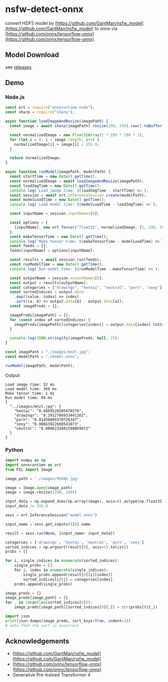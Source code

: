 # nsfw-detect-onnx

convert HDF5 model by [https://github.com/GantMan/nsfw_model](https://github.com/GantMan/nsfw_model) to onnx via [https://github.com/onnx/tensorflow-onnx](https://github.com/onnx/tensorflow-onnx).

## Model Download

see [releases](https://github.com/iola1999/nsfw-detect-onnx/releases).

## Demo

### Node.js

```js
const ort = require("onnxruntime-node");
const sharp = require("sharp");

async function loadImageAndResize(imagePath) {
  const image = await sharp(imagePath).resize(299, 299).raw().toBuffer();

  const normalizedImage = new Float32Array(1 * 299 * 299 * 3);
  for (let i = 0; i < image.length; i++) {
    normalizedImage[i] = image[i] / 255.0;
  }

  return normalizedImage;
}

async function runModel(imagePath, modelPath) {
  const startTime = new Date().getTime();
  const normalizedImage = await loadImageAndResize(imagePath);
  const loadImgTime = new Date().getTime();
  console.log(`Load image time: ${loadImgTime - startTime} ms`);
  const session = await ort.InferenceSession.create(modelPath);
  const modelLoadTime = new Date().getTime();
  console.log(`Load model time: ${modelLoadTime - loadImgTime} ms`);

  const inputName = session.inputNames[0];

  const options = {
    [inputName]: new ort.Tensor("float32", normalizedImage, [1, 299, 299, 3]),
  };
  const makeTensorTime = new Date().getTime();
  console.log(`Make tensor time: ${makeTensorTime - modelLoadTime} ms`);
  const feeds = {};
  feeds[inputName] = options[inputName];

  const results = await session.run(feeds);
  const runModelTime = new Date().getTime();
  console.log(`Run model time: ${runModelTime - makeTensorTime} ms`);

  const outputName = session.outputNames[0];
  const output = results[outputName];
  const categories = ["drawings", "hentai", "neutral", "porn", "sexy"];
  const sortedIndices = output.data
    .map((value, index) => index)
    .sort((a, b) => output.data[b] - output.data[a]);
  const imagePreds = {};

  imagePreds[imagePath] = {};
  for (const index of sortedIndices) {
    imagePreds[imagePath][categories[index]] = output.data[index].toString();
  }

  console.log(JSON.stringify(imagePreds, null, 2));
}

const imagePath = "./images/mnzl.jpg";
const modelPath = "./model.onnx";

runModel(imagePath, modelPath);
```

Output:
```plaintext
Load image time: 52 ms
Load model time: 369 ms
Make tensor time: 1 ms
Run model time: 94 ms
{
  "../images/mnzl.jpg": {
    "hentai": "0.6869526505470276",
    "drawings": "0.2912766933441162",
    "porn": "0.01450809370726347",
    "sexy": "0.00663922680541873",
    "neutral": "0.0006233601598069072"
  }
}
```

### Python

```py
import numpy as np
import onnxruntime as ort
from PIL import Image

image_path = './images/95d4h.jpg'

image = Image.open(image_path)
image = image.resize((299, 299))

input_data = np.expand_dims(np.array(image), axis=0).astype(np.float32)
input_data /= 255.0

sess = ort.InferenceSession("model.onnx")

input_name = sess.get_inputs()[0].name

result = sess.run(None, {input_name: input_data})

categories = ['drawings', 'hentai', 'neutral', 'porn', 'sexy']
sorted_indices = np.argsort(result[0], axis=1).tolist()
probs = []

for i, single_indices in enumerate(sorted_indices):
    single_probs = []
    for j, index in enumerate(single_indices):
        single_probs.append(result[0][i][index])
        sorted_indices[i][j] = categories[index]
    probs.append(single_probs)

image_preds = {}
image_preds[image_path] = {}
for _ in range(len(sorted_indices[0])):
    image_preds[image_path][sorted_indices[0][_]] = str(probs[0][_])

import json
print(json.dumps(image_preds, sort_keys=True, indent=2))
# note that the sort is incorrect
```

## Acknowledgements

+ [https://github.com/GantMan/nsfw_model](https://github.com/GantMan/nsfw_model)
+ [https://github.com/onnx/tensorflow-onnx](https://github.com/onnx/tensorflow-onnx)
+ Generative Pre-trained Transformer 4
